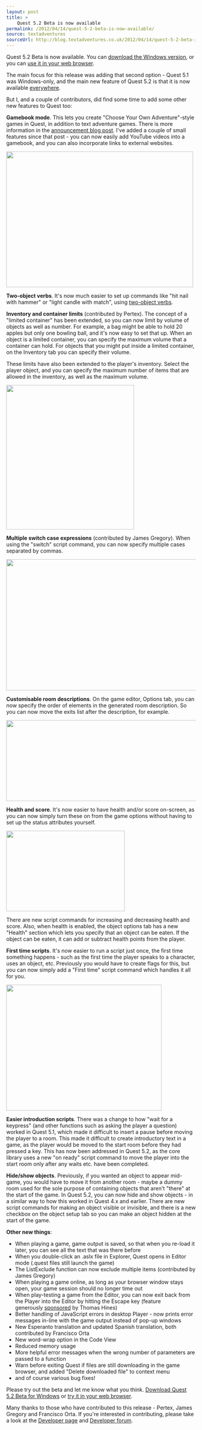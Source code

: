```yaml
---
layout: post
title: >
    Quest 5.2 Beta is now available
permalink: /2012/04/14/quest-5-2-beta-is-now-available/
source: textadventures
sourceUrl: http://blog.textadventures.co.uk/2012/04/14/quest-5-2-beta-is-now-available/
---
```

Quest 5.2 Beta is now available. You can <a title="Download Quest" href="http://www.textadventures.co.uk/quest/download/">download the Windows version</a>, or you can <a title="Create a text adventure game" href="http://www.textadventures.co.uk/create/">use it in your web browser</a>.

The main focus for this release was adding that second option - Quest 5.1 was Windows-only, and the main new feature of Quest 5.2 is that it is now available <a title="Introducing Quest WebEditor – create text adventures online in your browser" href="/2012/02/16/introducing-quest-webeditor-create-text-adventures-online-in-your-browser/">everywhere</a>.

But I, and a couple of contributors, did find some time to add some other new features to Quest too:

<strong>Gamebook mode</strong>. This lets you create "Choose Your Own Adventure"-style games in Quest, in addition to text adventure games. There is more information in the <a title="Gamebook mode (“Choose Your Own Adventure”) in Quest 5.2" href="/2012/01/16/gamebook-mode-choose-your-own-adventure-in-quest-5-2/">announcement blog post</a>. I've added a couple of small features since that post - you can now easily add YouTube videos into a gamebook, and you can also incorporate links to external websites.

<img class="aligncenter size-full wp-image-1411" title="New Gamebook page types" src="/images/2012/textadventuresblog.files.wordpress.com-2012-04-gamebook-options.png" alt="" width="497" height="361" />

<strong>Two-object verbs</strong>. It's now much easier to set up commands like "hit nail with hammer" or "light candle with match", using <a title="Shoot monster with ray gun, burn corpse with incinerator – two-object verbs in Quest 5.2" href="/2012/03/20/shoot-monster-with-ray-gun-burn-corpse-with-incinerator-two-object-verbs-in-quest-5-2/">two-object verbs</a>.

<strong>Inventory and container limits</strong> (contributed by Pertex). The concept of a "limited container" has been extended, so you can now limit by volume of objects as well as number. For example, a bag might be able to hold 20 apples but only one bowling ball, and it's now easy to set that up. When an object is a limited container, you can specify the maximum volume that a container can hold. For objects that you might put inside a limited container, on the Inventory tab you can specify their volume.

These limits have also been extended to the player's inventory. Select the player object, and you can specify the maximum number of items that are allowed in the inventory, as well as the maximum volume.

<img class="aligncenter size-full wp-image-1414" title="New container limits" src="/images/2012/textadventuresblog.files.wordpress.com-2012-04-container.png" alt="" width="340" height="384" />

<strong>Multiple switch case expressions</strong> (contributed by James Gregory). When using the "switch" script command, you can now specify multiple cases separated by commas.

<img class="aligncenter size-full wp-image-1415" title="Multiple switch cases" src="/images/2012/textadventuresblog.files.wordpress.com-2012-04-switch.png" alt="" width="563" height="349" />

<strong>Customisable room descriptions</strong>. On the game editor, Options tab, you can now specify the order of elements in the generated room description. So you can now move the exits list after the description, for example.

<img class="aligncenter size-full wp-image-1416" title="Room description options" src="/images/2012/textadventuresblog.files.wordpress.com-2012-04-room-description.png" alt="" width="582" height="215" />

<strong>Health and score</strong>. It's now easier to have health and/or score on-screen, as you can now simply turn these on from the game options without having to set up the status attributes yourself.

<img class="aligncenter size-full wp-image-1419" title="Score and health" src="/images/2012/textadventuresblog.files.wordpress.com-2012-04-score-and-health.png" alt="" width="315" height="214" />

There are new script commands for increasing and decreasing health and score. Also, when health is enabled, the object options tab has a new "Health" section which lets you specify that an object can be eaten. If the object can be eaten, it can add or subtract health points from the player.

<strong>First time scripts</strong>. It's now easier to run a script just once, the first time something happens - such as the first time the player speaks to a character, uses an object, etc. Previously you would have to create flags for this, but you can now simply add a "First time" script command which handles it all for you.

<img class="aligncenter size-full wp-image-1419" title="First time script" src="/images/2012/textadventuresblog.files.wordpress.com-2012-04-firsttime.png" alt="" width="413" height="335" />

<strong>Easier introduction scripts</strong>. There was a change to how "wait for a keypress" (and other functions such as asking the player a question) worked in Quest 5.1, which made it difficult to insert a pause before moving the player to a room. This made it difficult to create introductory text in a game, as the player would be moved to the start room before they had pressed a key. This has now been addressed in Quest 5.2, as the core library uses a new "on ready" script command to move the player into the start room only after any waits etc. have been completed.

<strong>Hide/show objects</strong>. Previously, if you wanted an object to appear mid-game, you would have to move it from another room - maybe a dummy room used for the sole purpose of containing objects that aren't "there" at the start of the game. In Quest 5.2, you can now hide and show objects - in a similar way to how this worked in Quest 4.x and earlier. There are new script commands for making an object visible or invisible, and there is a new checkbox on the object setup tab so you can make an object hidden at the start of the game.

<strong>Other new things</strong>:
<ul>
	<li>When playing a game, game output is saved, so that when you re-load it later, you can see all the text that was there before</li>
	<li>When you double-click an .aslx file in Explorer, Quest opens in Editor mode (.quest files still launch the game)</li>
	<li>The ListExclude function can now exclude multiple items (contributed by James Gregory)</li>
	<li>When playing a game online, as long as your browser window stays open, your game session should no longer time out</li>
	<li>When play-testing a game from the Editor, you can now exit back from the Player into the Editor by hitting the Escape key (feature generously <a title="Donate" href="http://www.textadventures.co.uk/quest/donate/">sponsored</a> by Thomas Hines)</li>
	<li>Better handling of JavaScript errors in desktop Player - now prints error messages in-line with the game output instead of pop-up windows</li>
	<li>New Esperanto translation and updated Spanish translation, both contributed by Francisco Orta</li>
	<li>New word-wrap option in the Code View</li>
	<li>Reduced memory usage</li>
	<li>More helpful error messages when the wrong number of parameters are passed to a function</li>
	<li>Warn before exiting Quest if files are still downloading in the game browser, and added "Delete downloaded file" to context menu</li>
	<li>and of course various bug fixes!</li>
</ul>
<span style="line-height:17px;">Please try out the beta and let me know what you think. <a title="Download Quest" href="http://www.textadventures.co.uk/quest/download/">Download Quest 5.2 Beta for Windows</a> or <a title="Create a text adventure game" href="http://www.textadventures.co.uk/create/">try it in your web browser</a>.</span>

Many thanks to those who have contributed to this release - Pertex, James Gregory and Francisco Orta. If you're interested in contributing, please take a look at the <a href="http://quest5.net/wiki/Developers">Developer page</a> and <a href="http://www.textadventures.co.uk/forum/viewforum.php?f=15">Developer forum</a>.